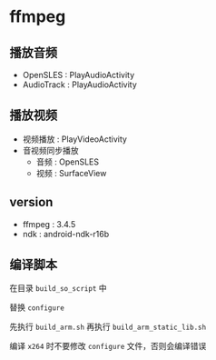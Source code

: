 # ffmpeg

## 播放音频

* OpenSLES : PlayAudioActivity
* AudioTrack : PlayAudioActivity

## 播放视频

* 视频播放 : PlayVideoActivity
* 音视频同步播放
    * 音频 : OpenSLES
    * 视频 : SurfaceView

## version

- ffmpeg : 3.4.5
- ndk : android-ndk-r16b

## 编译脚本

在目录 `build_so_script` 中

替换 `configure`

先执行 `build_arm.sh` 再执行 `build_arm_static_lib.sh`

编译 `x264` 时不要修改 `configure` 文件，否则会编译错误



